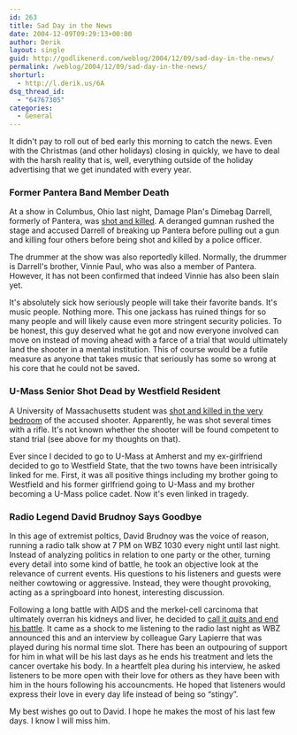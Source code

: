 ```yaml
---
id: 263
title: Sad Day in the News
date: 2004-12-09T09:29:13+00:00
author: Derik
layout: single
guid: http://godlikenerd.com/weblog/2004/12/09/sad-day-in-the-news/
permalink: /weblog/2004/12/09/sad-day-in-the-news/
shorturl:
  - http://l.derik.us/6A
dsq_thread_id:
  - "64767305"
categories:
  - General
---
```

It didn't pay to roll out of bed early this morning to catch the news. Even with the Christmas (and other holidays) closing in quickly, we have to deal with the harsh reality that is, well, everything outside of the holiday advertising that we get inundated with every year.

### Former Pantera Band Member Death

At a show in Columbus, Ohio last night, Damage Plan's Dimebag Darrell, formerly of Pantera, was [shot and killed](http://www.undercover.com.au/news/2004/dec04/20041209_damageplan.html). A deranged gumnan rushed the stage and accused Darrell of breaking up Pantera before pulling out a gun and killing four others before being shot and killed by a police officer.

The drummer at the show was also reportedly killed. Normally, the drummer is Darrell's brother, Vinnie Paul, who was also a member of Pantera. However, it has not been confirmed that indeed Vinnie has also been slain yet.

It's absolutely sick how seriously people will take their favorite bands. It's music people. Nothing more. This one jackass has ruined things for so many people and will likely cause even more stringent security policies. To be honest, this guy deserved what he got and now everyone involved can move on instead of moving ahead with a farce of a trial that would ultimately land the shooter in a mental institution. This of course would be a futile measure as anyone that takes music that seriously has some so wrong at his core that he could not be saved.

### U-Mass Senior Shot Dead by Westfield Resident

A University of Massachusetts student was [shot and killed in the very bedroom](http://www.masslive.com/springfield/republican/index.ssf?/base/news-8/110258208757980.xml) of the accused shooter. Apparently, he was shot several times with a rifle. It's not known whether the shooter will be found competent to stand trial (see above for my thoughts on that).

Ever since I decided to go to U-Mass at Amherst and my ex-girlfriend decided to go to Westfield State, that the two towns have been intrisically linked for me. First, it was all positive things including my brother going to Westfield and his former girlfriend going to U-Mass and my brother becoming a U-Mass police cadet. Now it's even linked in tragedy.

### Radio Legend David Brudnoy Says Goodbye

In this age of extremist poltics, David Brudnoy was the voice of reason, running a radio talk show at 7 PM on WBZ 1030 every night until last night. Instead of analyzing politics in relation to one party or the other, turning every detail into some kind of battle, he took an objective look at the relevance of current events. His questions to his listeners and guests were neither cowtowing or aggressive. Instead, they were thought provoking, acting as a springboard into honest, interesting discussion.

Following a long battle with AIDS and the merkel-cell carcinoma that ultimately overran his kidneys and liver, he decided to [call it quits and end his battle](http://www.thebostonchannel.com/news/3983883/detail.html). It came as a shock to me listening to the radio last night as WBZ announced this and an interview by colleague Gary Lapierre that was played during his normal time slot. There has been an outpouring of support for him in what will be his last days as he ends his treatment and lets the cancer overtake his body. In a heartfelt plea during his interview, he asked listeners to be more open with their love for others as they have been with him in the hours following his accouncments. He hoped that listeners would express their love in every day life instead of being so &#8220;stingy&#8221;.

My best wishes go out to David. I hope he makes the most of his last few days. I know I will miss him.